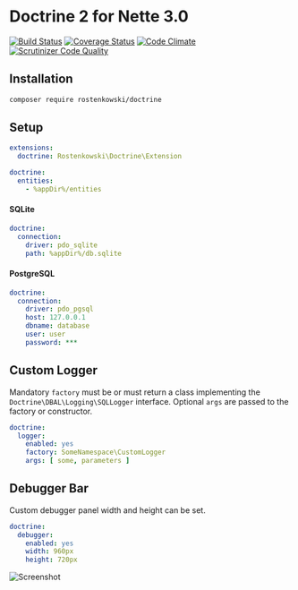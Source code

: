 # Doctrine 2 for Nette 3.0

[![Build Status](https://travis-ci.org/rostenkowski/doctrine.svg?branch=master)](https://travis-ci.org/rostenkowski/doctrine)
[![Coverage Status](https://coveralls.io/repos/github/rostenkowski/doctrine/badge.svg)](https://coveralls.io/github/rostenkowski/doctrine)
[![Code Climate](https://codeclimate.com/github/rostenkowski/doctrine/badges/gpa.svg)](https://codeclimate.com/github/rostenkowski/doctrine)
[![Scrutinizer Code Quality](https://scrutinizer-ci.com/g/rostenkowski/doctrine/badges/quality-score.png?b=master)](https://scrutinizer-ci.com/g/rostenkowski/doctrine/?branch=master)


## Installation

```bash
composer require rostenkowski/doctrine
```
## Setup

```yaml
extensions: 
  doctrine: Rostenkowski\Doctrine\Extension

doctrine:
  entities: 
    - %appDir%/entities 
```
#### SQLite   
```yaml
doctrine:
  connection:
    driver: pdo_sqlite 
    path: %appDir%/db.sqlite 
```

#### PostgreSQL 
```yaml
doctrine:
  connection:
    driver: pdo_pgsql
    host: 127.0.0.1  
    dbname: database
    user: user
    password: ***
```

## Custom Logger 

Mandatory `factory` must be or must return a class implementing the `Doctrine\DBAL\Logging\SQLLogger` interface. 
Optional `args` are passed to the factory or constructor.

```yaml
doctrine:
  logger:
    enabled: yes
    factory: SomeNamespace\CustomLogger 
    args: [ some, parameters ]        
```
## Debugger Bar

Custom debugger panel width and height can be set.  

```yaml
doctrine:
  debugger:
    enabled: yes
    width: 960px
    height: 720px
```

![Screenshot](https://cdn.pbrd.co/images/GNMxfwu.png)
